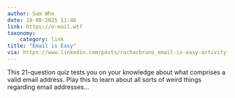 ```yaml
---
author: Sam Who
date: 18-08-2025 11:46
link: https://e-mail.wtf
taxonomy:
    category: link
title: "Email is Easy"
via: https://www.linkedin.com/posts/rochacbruno_email-is-easy-activity-7363155387484618755-Jbrh
---
```


This 21-question quiz tests you on your knowledge about what comprises a valid email address.
Play this to learn about all sorts of weird things regarding email addresses...
